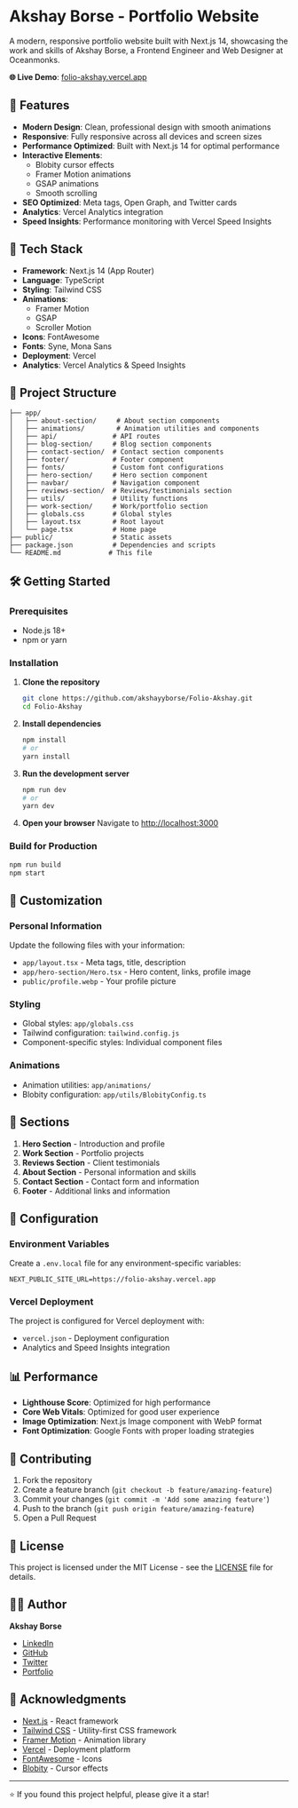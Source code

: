 # Akshay Borse - Portfolio Website

A modern, responsive portfolio website built with Next.js 14, showcasing the work and skills of Akshay Borse, a Frontend Engineer and Web Designer at Oceanmonks.

**🌐 Live Demo**: [folio-akshay.vercel.app](https://folio-akshay.vercel.app)

## 🌟 Features

- **Modern Design**: Clean, professional design with smooth animations
- **Responsive**: Fully responsive across all devices and screen sizes
- **Performance Optimized**: Built with Next.js 14 for optimal performance
- **Interactive Elements**: 
  - Blobity cursor effects
  - Framer Motion animations
  - GSAP animations
  - Smooth scrolling
- **SEO Optimized**: Meta tags, Open Graph, and Twitter cards
- **Analytics**: Vercel Analytics integration
- **Speed Insights**: Performance monitoring with Vercel Speed Insights

## 🚀 Tech Stack

- **Framework**: Next.js 14 (App Router)
- **Language**: TypeScript
- **Styling**: Tailwind CSS
- **Animations**: 
  - Framer Motion
  - GSAP
  - Scroller Motion
- **Icons**: FontAwesome
- **Fonts**: Syne, Mona Sans
- **Deployment**: Vercel
- **Analytics**: Vercel Analytics & Speed Insights

## 📁 Project Structure

```
├── app/
│   ├── about-section/     # About section components
│   ├── animations/        # Animation utilities and components
│   ├── api/              # API routes
│   ├── blog-section/     # Blog section components
│   ├── contact-section/  # Contact section components
│   ├── footer/           # Footer component
│   ├── fonts/            # Custom font configurations
│   ├── hero-section/     # Hero section component
│   ├── navbar/           # Navigation component
│   ├── reviews-section/  # Reviews/testimonials section
│   ├── utils/            # Utility functions
│   ├── work-section/     # Work/portfolio section
│   ├── globals.css       # Global styles
│   ├── layout.tsx        # Root layout
│   └── page.tsx          # Home page
├── public/               # Static assets
├── package.json          # Dependencies and scripts
└── README.md            # This file
```

## 🛠️ Getting Started

### Prerequisites

- Node.js 18+ 
- npm or yarn

### Installation

1. **Clone the repository**
   ```bash
   git clone https://github.com/akshayyborse/Folio-Akshay.git
   cd Folio-Akshay
   ```

2. **Install dependencies**
   ```bash
   npm install
   # or
   yarn install
   ```

3. **Run the development server**
   ```bash
   npm run dev
   # or
   yarn dev
   ```

4. **Open your browser**
   Navigate to [http://localhost:3000](http://localhost:3000)

### Build for Production

```bash
npm run build
npm start
```

## 🎨 Customization

### Personal Information
Update the following files with your information:
- `app/layout.tsx` - Meta tags, title, description
- `app/hero-section/Hero.tsx` - Hero content, links, profile image
- `public/profile.webp` - Your profile picture

### Styling
- Global styles: `app/globals.css`
- Tailwind configuration: `tailwind.config.js`
- Component-specific styles: Individual component files

### Animations
- Animation utilities: `app/animations/`
- Blobity configuration: `app/utils/BlobityConfig.ts`

## 📱 Sections

1. **Hero Section** - Introduction and profile
2. **Work Section** - Portfolio projects
3. **Reviews Section** - Client testimonials
4. **About Section** - Personal information and skills
5. **Contact Section** - Contact form and information
6. **Footer** - Additional links and information

## 🔧 Configuration

### Environment Variables
Create a `.env.local` file for any environment-specific variables:

```env
NEXT_PUBLIC_SITE_URL=https://folio-akshay.vercel.app
```

### Vercel Deployment
The project is configured for Vercel deployment with:
- `vercel.json` - Deployment configuration
- Analytics and Speed Insights integration

## 📊 Performance

- **Lighthouse Score**: Optimized for high performance
- **Core Web Vitals**: Optimized for good user experience
- **Image Optimization**: Next.js Image component with WebP format
- **Font Optimization**: Google Fonts with proper loading strategies

## 🤝 Contributing

1. Fork the repository
2. Create a feature branch (`git checkout -b feature/amazing-feature`)
3. Commit your changes (`git commit -m 'Add some amazing feature'`)
4. Push to the branch (`git push origin feature/amazing-feature`)
5. Open a Pull Request

## 📄 License

This project is licensed under the MIT License - see the [LICENSE](LICENSE) file for details.

## 👨‍💻 Author

**Akshay Borse**
- [LinkedIn](https://www.linkedin.com/in/akshayyborse/)
- [GitHub](https://github.com/akshayyborse)
- [Twitter](https://x.com/Akshayyborse)
- [Portfolio](https://folio-akshay.vercel.app)

## 🙏 Acknowledgments

- [Next.js](https://nextjs.org/) - React framework
- [Tailwind CSS](https://tailwindcss.com/) - Utility-first CSS framework
- [Framer Motion](https://www.framer.com/motion/) - Animation library
- [Vercel](https://vercel.com/) - Deployment platform
- [FontAwesome](https://fontawesome.com/) - Icons
- [Blobity](https://blobity.dev/) - Cursor effects

---

⭐ If you found this project helpful, please give it a star! 
